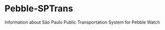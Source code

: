 Pebble-SPTrans
==============

Information about São Paulo Public Transportation System for Pebble Watch
